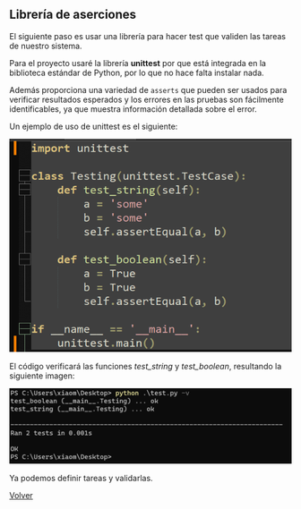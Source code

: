 ## Librería de aserciones

El siguiente paso es usar una librería para hacer test que validen las tareas de nuestro sistema. 

Para el proyecto usaré la librería **unittest** por que está integrada en la biblioteca estándar de Python, por lo que no hace falta instalar nada. 

Además proporciona una variedad de ``asserts`` que pueden ser usados para verificar resultados esperados y los errores en las pruebas son fácilmente identificables, ya que muestra información detallada sobre el error.

Un ejemplo de uso de unittest es el siguiente:

![Ejemplo unittest 1](img/ejemplo_UT1.png)

El código verificará las funciones *test_string* y *test_boolean*, resultando la siguiente imagen:

![Ejemplo unittest 2](img/ejemplo_UT2.png)

Ya podemos definir tareas y validarlas.

[Volver](README.md)